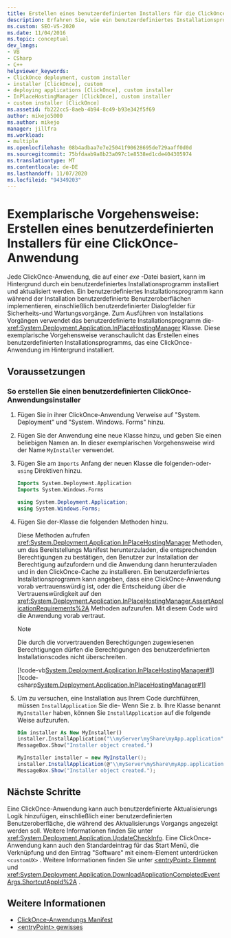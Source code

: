 ```yaml
---
title: Erstellen eines benutzerdefinierten Installers für die ClickOnce-Anwendung
description: Erfahren Sie, wie ein benutzerdefiniertes Installationsprogramm eine ClickOnce-Anwendung auf der Grundlage einer exe-Datei unbeaufsichtigt installieren und aktualisieren kann.
ms.custom: SEO-VS-2020
ms.date: 11/04/2016
ms.topic: conceptual
dev_langs:
- VB
- CSharp
- C++
helpviewer_keywords:
- ClickOnce deployment, custom installer
- installer [ClickOnce], custom
- deploying applications [ClickOnce], custom installer
- InPlaceHostingManager [ClickOnce], custom installer
- custom installer [ClickOnce]
ms.assetid: fb222cc5-8aeb-4b94-8c49-b93e342f5f69
author: mikejo5000
ms.author: mikejo
manager: jillfra
ms.workload:
- multiple
ms.openlocfilehash: 08b4adbaa7e7e25041f90628695de729aaff0d0d
ms.sourcegitcommit: 75bfdaab9a8b23a097c1e8538ed1cde404305974
ms.translationtype: MT
ms.contentlocale: de-DE
ms.lasthandoff: 11/07/2020
ms.locfileid: "94349203"
---
```

# <a name="walkthrough-create-a-custom-installer-for-a-clickonce-application"></a>Exemplarische Vorgehensweise: Erstellen eines benutzerdefinierten Installers für eine ClickOnce-Anwendung
Jede ClickOnce-Anwendung, die auf einer *exe* -Datei basiert, kann im Hintergrund durch ein benutzerdefiniertes Installationsprogramm installiert und aktualisiert werden. Ein benutzerdefiniertes Installationsprogramm kann während der Installation benutzerdefinierte Benutzeroberflächen implementieren, einschließlich benutzerdefinierter Dialogfelder für Sicherheits-und Wartungsvorgänge. Zum Ausführen von Installations Vorgängen verwendet das benutzerdefinierte Installationsprogramm die- <xref:System.Deployment.Application.InPlaceHostingManager> Klasse. Diese exemplarische Vorgehensweise veranschaulicht das Erstellen eines benutzerdefinierten Installationsprogramms, das eine ClickOnce-Anwendung im Hintergrund installiert.

## <a name="prerequisites"></a>Voraussetzungen

### <a name="to-create-a-custom-clickonce-application-installer"></a>So erstellen Sie einen benutzerdefinierten ClickOnce-Anwendungsinstaller

1. Fügen Sie in ihrer ClickOnce-Anwendung Verweise auf "System. Deployment" und "System. Windows. Forms" hinzu.

2. Fügen Sie der Anwendung eine neue Klasse hinzu, und geben Sie einen beliebigen Namen an. In dieser exemplarischen Vorgehensweise wird der Name `MyInstaller` verwendet.

3. Fügen Sie am `Imports` Anfang der neuen Klasse die folgenden-oder- `using` Direktiven hinzu.

    ```vb
    Imports System.Deployment.Application
    Imports System.Windows.Forms
    ```

    ```csharp
    using System.Deployment.Application;
    using System.Windows.Forms;
    ```

4. Fügen Sie der-Klasse die folgenden Methoden hinzu.

     Diese Methoden aufrufen <xref:System.Deployment.Application.InPlaceHostingManager> Methoden, um das Bereitstellungs Manifest herunterzuladen, die entsprechenden Berechtigungen zu bestätigen, den Benutzer zur Installation der Berechtigung aufzufordern und die Anwendung dann herunterzuladen und in den ClickOnce-Cache zu installieren. Ein benutzerdefiniertes Installationsprogramm kann angeben, dass eine ClickOnce-Anwendung vorab vertrauenswürdig ist, oder die Entscheidung über die Vertrauenswürdigkeit auf den <xref:System.Deployment.Application.InPlaceHostingManager.AssertApplicationRequirements%2A> Methoden aufzurufen. Mit diesem Code wird die Anwendung vorab vertraut.

    > [!NOTE]
    > Die durch die vorvertrauenden Berechtigungen zugewiesenen Berechtigungen dürfen die Berechtigungen des benutzerdefinierten Installationscodes nicht überschreiten.

     [!code-vb[System.Deployment.Application.InPlaceHostingManager#1](../deployment/codesnippet/VisualBasic/walkthrough-creating-a-custom-installer-for-a-clickonce-application_1.vb)]
     [!code-csharp[System.Deployment.Application.InPlaceHostingManager#1](../deployment/codesnippet/CSharp/walkthrough-creating-a-custom-installer-for-a-clickonce-application_1.cs)]

5. Um zu versuchen, eine Installation aus Ihrem Code durchführen, müssen `InstallApplication` Sie die- Wenn Sie z. b. Ihre Klasse benannt `MyInstaller` haben, können Sie `InstallApplication` auf die folgende Weise aufzurufen.

    ```vb
    Dim installer As New MyInstaller()
    installer.InstallApplication("\\myServer\myShare\myApp.application")
    MessageBox.Show("Installer object created.")
    ```

    ```csharp
    MyInstaller installer = new MyInstaller();
    installer.InstallApplication(@"\\myServer\myShare\myApp.application");
    MessageBox.Show("Installer object created.");
    ```

## <a name="next-steps"></a>Nächste Schritte
 Eine ClickOnce-Anwendung kann auch benutzerdefinierte Aktualisierungs Logik hinzufügen, einschließlich einer benutzerdefinierten Benutzeroberfläche, die während des Aktualisierungs Vorgangs angezeigt werden soll. Weitere Informationen finden Sie unter <xref:System.Deployment.Application.UpdateCheckInfo>. Eine ClickOnce-Anwendung kann auch den Standardeintrag für das Start Menü, die Verknüpfung und den Eintrag "Software" mit einem-Element unterdrücken `<customUX>` . Weitere Informationen finden Sie unter [ \<entryPoint> Element](../deployment/entrypoint-element-clickonce-application.md) und <xref:System.Deployment.Application.DownloadApplicationCompletedEventArgs.ShortcutAppId%2A> .

## <a name="see-also"></a>Weitere Informationen
- [ClickOnce-Anwendungs Manifest](../deployment/clickonce-application-manifest.md)
- [\<entryPoint> gewisses](../deployment/entrypoint-element-clickonce-application.md)
